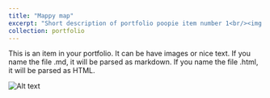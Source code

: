 ```yaml
---
title: "Mappy map"
excerpt: "Short description of portfolio poopie item number 1<br/><img src='/images/500x300.png'>"
collection: portfolio
---
```


This is an item in your portfolio. It can be have images or nice text. If you name the file .md, it will be parsed as markdown. If you name the file .html, it will be parsed as HTML. 

![Alt text](/images/xxx.png"nametheimage")
